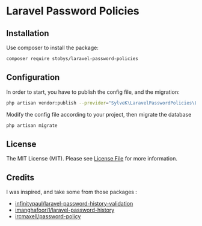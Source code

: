 # Laravel Password Policies

## Installation

Use composer to install the package:

```bash
composer require stobys/laravel-password-policies
```

## Configuration

In order to start, you have to publish the config file, and the migration:

```bash
php artisan vendor:publish --provider="SylveK\LaravelPasswordPolicies\LaravelPasswordPoliciesServiceProvider"
```

Modify the config file according to your project, then migrate the database

```bash
php artisan migrate
```

## License

The MIT License (MIT). Please see [License File](LICENSE.md) for more information.

## Credits

I was inspired, and take some from those packages :
- [infinitypaul/laravel-password-history-validation](https://github.com/infinitypaul/laravel-password-history-validation)
- [imanghafoori1/laravel-password-history](https://github.com/imanghafoori1/laravel-password-history)
- [ircmaxell/password-policy](https://github.com/ircmaxell/password-policy)
